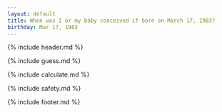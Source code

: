 ```yaml
---
layout: default
title: When was I or my baby conceived if born on March 17, 1903?
birthday: Mar 17, 1903
---
```


{% include header.md %}

{% include guess.md %}

{% include calculate.md %}

{% include safety.md %}

{% include footer.md %}



